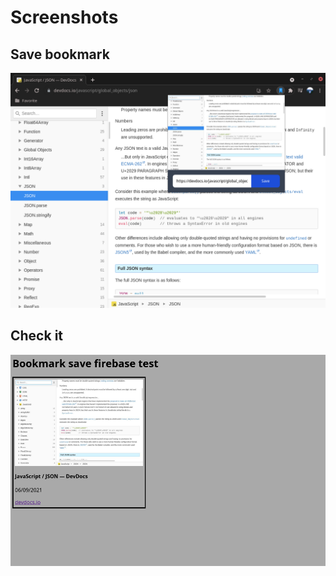 # Screenshots

## Save bookmark

<p align="center">
  <img src="screenshot-1.png"/>
</p>

## Check it

<p align="center">
  <img src="screenshot-2.png"/>
</p>
